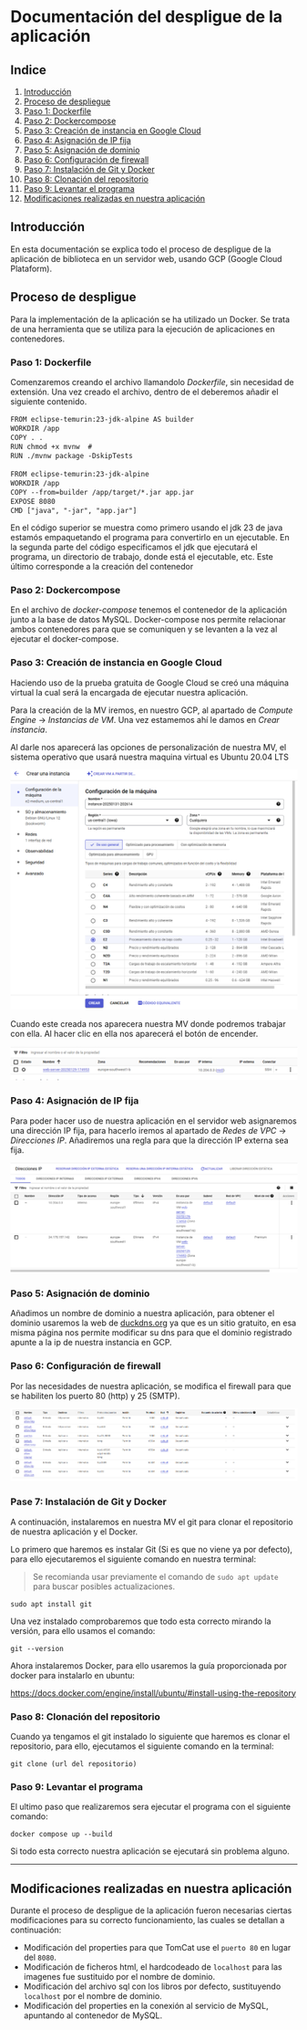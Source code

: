 # Documentación del despligue de la aplicación


## Indice

1. [Introducción](#id1)<br>
2. [Proceso de despliegue](#id2)<br>
3. [Paso 1: Dockerfile](#id3)<br>
4. [Paso 2:  Dockercompose](#id4)<br>
5. [Paso 3: Creación de instancia en Google Cloud](#id5)<br>
6. [Paso 4: Asignación de IP fija](#id6)<br>
7. [Paso 5: Asignación de dominio](#id7)<br>
8. [Paso 6: Configuración de firewall](#id8)<br>
9. [Paso 7: Instalación de Git y Docker](#id9)<br>
10. [Paso 8: Clonación del repositorio](#id10)<br>
11. [Paso 9: Levantar el programa ](#id11)<br>
12. [Modificaciones realizadas en nuestra aplicación](#id12)<br>

## Introducción <a id="id1"></a>

En esta documentación se explica todo el proceso de despligue de la aplicación de biblioteca en un servidor web, usando GCP (Google Cloud Plataform).

## Proceso de despligue <a id="id2"></a>

Para la implementación de la aplicación se ha utilizado un Docker. Se trata de una herramienta que se utiliza para la ejecución de aplicaciones en contenedores.

### Paso 1: Dockerfile <a id="id3"></a>

Comenzaremos creando el archivo llamandolo *Dockerfile*, sin necesidad de extensión. Una vez creado el archivo, dentro de el deberemos añadir el siguiente contenido.

```
FROM eclipse-temurin:23-jdk-alpine AS builder
WORKDIR /app
COPY . .
RUN chmod +x mvnw  #
RUN ./mvnw package -DskipTests

FROM eclipse-temurin:23-jdk-alpine
WORKDIR /app
COPY --from=builder /app/target/*.jar app.jar
EXPOSE 8080
CMD ["java", "-jar", "app.jar"]
```
En el código superior se muestra como primero usando el jdk 23 de java estamós empaquetando el programa para convertirlo en un ejecutable. En la segunda parte del código especificamos el jdk que ejecutará el programa, un directorio de trabajo, donde está el ejecutable, etc. Este último corresponde a la creación del contenedor<br>

### Paso 2: Dockercompose <a id="id4"></a>

En el archivo de *docker-compose* tenemos el contenedor de la aplicación junto a la base de datos MySQL. Docker-compose nos permite relacionar ambos contenedores para que se comuniquen y se levanten a la vez al ejecutar el docker-compose.

### Paso 3: Creación de instancia en Google Cloud <a id="id5"></a>

Haciendo uso de la prueba gratuita de Google Cloud se creó una máquina virtual la cual será la encargada de ejecutar nuestra aplicación.<br>

Para la creación de la MV iremos, en nuestro GCP, al apartado de *Compute Engine* -> *Instancias de VM*. Una vez estamemos ahí le damos en *Crear instancia*.<br>

Al darle nos aparecerá las opciones de personalización de nuestra MV, el sistema operativo que usará nuestra maquina virtual es Ubuntu 20.04 LTS

![Crear maquina virtual](/imagenesDocu/crearInstancia.png)

Cuando este creada nos aparecera nuestra MV donde podremos trabajar con ella. Al hacer clic en ella nos aparecerá el botón de encender.

![Maquinas virtuales creadas](/imagenesDocu/listaInstancias.png)

### Paso 4: Asignación de IP fija <a id="id6"></a>

Para poder hacer uso de nuestra aplicación en el servidor web asignaremos una dirección IP fija, para hacerlo iremos al apartado de *Redes de VPC* -> *Direcciones IP*. Añadiremos una regla para que la dirección IP externa sea fija.

![Dirección ip](/imagenesDocu/direccionIpFija.png)

### Paso 5: Asignación de dominio <a id="id7"></a>

Añadimos un nombre de dominio a nuestra aplicación, para obtener el dominio usaremos la web de <a href="https://www.duckdns.org">duckdns.org</a> ya que es un sitio gratuito, en esa misma página nos permite modificar su dns para que el dominio registrado apunte a la ip de nuestra instancia en GCP.

### Paso 6: Configuración de firewall <a id="id8"></a>

Por las necesidades de nuestra aplicación, se modifica el firewall para que se habiliten los puerto 80 (http) y 25 (SMTP).

![Dirección ip](/imagenesDocu/firewall.png)

### Pase 7: Instalación de Git y Docker <a id="id9"></a>

A continuación, instalaremos en nuestra MV el git para clonar el repositorio de nuestra aplicación y el Docker.<br>

Lo primero que haremos es instalar Git (Si es que no viene ya por defecto), para ello ejecutaremos el siguiente comando en nuestra terminal:
> Se recomianda usar previamente el comando de `sudo apt update` para buscar posibles actualizaciones.

```
sudo apt install git
```

Una vez instalado comprobaremos que todo esta correcto mirando la versión, para ello usamos el comando:

```
git --version
```

Ahora instalaremos Docker, para ello usaremos la guía proporcionada por docker para instalarlo en ubuntu:

https://docs.docker.com/engine/install/ubuntu/#install-using-the-repository

### Paso 8: Clonación del repositorio <a id="id10"></a>

Cuando ya tengamos el git instalado lo siguiente que haremos es clonar el repositorio, para ello, ejecutamos el siguiente comando en la terminal:
```
git clone (url del repositorio)
```
### Paso 9: Levantar el programa <a id="id11"></a>

El ultimo paso que realizaremos sera ejecutar el programa con el siguiente comando:
```
docker compose up --build
```

Si todo esta correcto nuestra aplicación se ejecutará sin problema alguno.

<hr>

## Modificaciones realizadas en nuestra aplicación <a id="id12"></a>

Durante el proceso de despligue de la aplicación fueron necesarias ciertas modificaciones para su correcto funcionamiento, las cuales se detallan a continuación:

- Modificación del properties para que TomCat use el `puerto 80` en lugar del `8080`.
- Modificación de ficheros html, el hardcodeado de `localhost` para las imagenes fue sustituido por el nombre de dominio.
- Modificación del archivo sql con los libros por defecto, sustituyendo `localhost` por el nombre de dominio.
- Modificación del properties en la conexión al servicio de MySQL, apuntando al contenedor de MySQL. 
